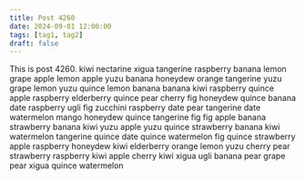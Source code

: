 ```yaml
---
title: Post 4260
date: 2024-09-01 12:00:00
tags: [tag1, tag2]
draft: false
---
```

This is post 4260.
kiwi
nectarine
xigua
tangerine
raspberry
banana
lemon
grape
apple
lemon
apple
yuzu
banana
honeydew
orange
tangerine
yuzu
grape
lemon
yuzu
quince
lemon
banana
banana
kiwi
raspberry
quince
apple
raspberry
elderberry
quince
pear
cherry
fig
honeydew
quince
banana
date
raspberry
ugli
fig
zucchini
raspberry
date
pear
tangerine
date
watermelon
mango
honeydew
quince
tangerine
fig
fig
apple
banana
strawberry
banana
kiwi
yuzu
apple
yuzu
quince
strawberry
banana
kiwi
watermelon
tangerine
quince
date
quince
watermelon
fig
quince
strawberry
apple
raspberry
honeydew
kiwi
elderberry
orange
lemon
yuzu
cherry
pear
strawberry
raspberry
kiwi
apple
cherry
kiwi
xigua
ugli
banana
pear
grape
pear
xigua
quince
watermelon
